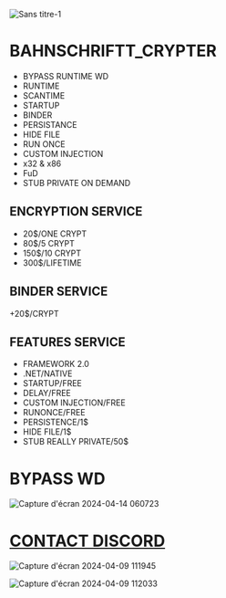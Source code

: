 
![Sans titre-1](https://github.com/BAHNSCHRIFTT/BAHNSCHRIFT_CRYPTER/assets/166487591/10b217dd-883d-4b35-a1da-6a05f3eeb627)

# BAHNSCHRIFTT_CRYPTER

* BYPASS RUNTIME WD
* RUNTIME
* SCANTIME
* STARTUP
* BINDER
* PERSISTANCE
* HIDE FILE
* RUN ONCE
* CUSTOM INJECTION
* x32 & x86
* FuD
* STUB PRIVATE ON DEMAND

## ENCRYPTION SERVICE

* 20$/ONE CRYPT
* 80$/5 CRYPT
* 150$/10 CRYPT
* 300$/LIFETIME

## BINDER SERVICE

+20$/CRYPT

## FEATURES SERVICE

* FRAMEWORK 2.0
* .NET/NATIVE
* STARTUP/FREE
* DELAY/FREE
* CUSTOM INJECTION/FREE
* RUNONCE/FREE
* PERSISTENCE/1$
* HIDE FILE/1$
* STUB REALLY PRIVATE/50$

# BYPASS WD

![Capture d'écran 2024-04-14 060723](https://github.com/BAHNSCHRIFTT/BAHNSCHRIFT_CRYPTER/assets/166487591/cbf5e976-a3c0-457b-aee3-e4dc04040b11)


# [CONTACT DISCORD](https://discord.com/channels/bahnschriftt)

![Capture d'écran 2024-04-09 111945](https://github.com/BAHNSCHRIFTT/BAHNSCHRIFT_CRYPTER/assets/166487591/1cd84a4a-0705-43e8-a0b2-b147ea954a08)

![Capture d'écran 2024-04-09 112033](https://github.com/BAHNSCHRIFTT/BAHNSCHRIFT_CRYPTER/assets/166487591/6124bcb3-efa4-4fb9-981a-b95fa95d4c24)



